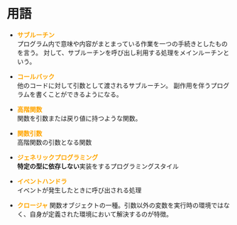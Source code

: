 # 用語

- <font color = "Orange">**サブルーチン**</font>    
プログラム内で意味や内容がまとまっている作業を一つの手続きとしたものを言う。
対して、サブルーチンを呼び出し利用する処理をメインルーチンという。

- <font color = "Orange">**コールバック**</font>    
他のコードに対して引数として渡されるサブルーチン。
副作用を伴うプログラムを書くことができるようになる。

- <font color = "Orange">**高階関数**</font>    
関数を引数または戻り値に持つような関数。

- <font color = "Orange">**関数引数**</font>    
高階関数の引数となる関数

- <font color = "Orange">**ジェネリックプログラミング**</font>  
**特定の型に依存しない**実装をするプログラミングスタイル

- <font color = "Orange">**イベントハンドラ**</font>    
  イベントが発生したときに呼び出される処理

- <font color = "Orange">**クロージャ**</font>
関数オブジェクトの一種。引数以外の変数を実行時の環境ではなく、自身が定義された環境において解決するのが特徴。
